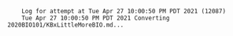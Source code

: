         Log for attempt at Tue Apr 27 10:00:50 PM PDT 2021 (12087)
        Tue Apr 27 10:00:50 PM PDT 2021 Converting 2020BIO101/KBxLittleMoreBIO.md...
